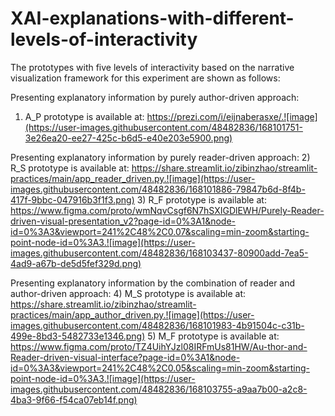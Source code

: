 # XAI-explanations-with-different-levels-of-interactivity

The prototypes with five levels of interactivity based on the narrative visualization framework for this experiment are shown as follows: 

Presenting explanatory information by purely author-driven approach:
1) A_P prototype is available at: https://prezi.com/i/eijnaberasxe/.![image](https://user-images.githubusercontent.com/48482836/168101751-3e26ea20-ee27-425c-b6d5-e40e203e5900.png)

Presenting explanatory information by purely reader-driven approach:
2) R_S prototype is available at: https://share.streamlit.io/zibinzhao/streamlit-practices/main/app_reader_driven.py.![image](https://user-images.githubusercontent.com/48482836/168101886-79847b6d-8f4b-417f-9bbc-047916b3f1f3.png)
3) R_F prototype is available at: https://www.figma.com/proto/wmNqvCsgf6N7hSXIGDlEWH/Purely-Reader-driven-visual-presentation_v2?page-id=0%3A1&node-id=0%3A3&viewport=241%2C48%2C0.07&scaling=min-zoom&starting-point-node-id=0%3A3.![image](https://user-images.githubusercontent.com/48482836/168103437-80900add-7ea5-4ad9-a67b-de5d5fef329d.png)

Presenting explanatory information by the combination of reader and author-driven approach:
4) M_S prototype is available at: https://share.streamlit.io/zibinzhao/streamlit-practices/main/app_author_driven.py.![image](https://user-images.githubusercontent.com/48482836/168101983-4b91504c-c31b-499e-8bd3-5482733e1346.png)
5) M_F prototype is available at: https://www.figma.com/proto/TZ4UihYJzl08IRFmUs81HW/Au-thor-and-Reader-driven-visual-interface?page-id=0%3A1&node-id=0%3A3&viewport=241%2C48%2C0.05&scaling=min-zoom&starting-point-node-id=0%3A3.![image](https://user-images.githubusercontent.com/48482836/168103755-a9aa7b00-a2c8-4ba3-9f66-f54ca07eb14f.png)
